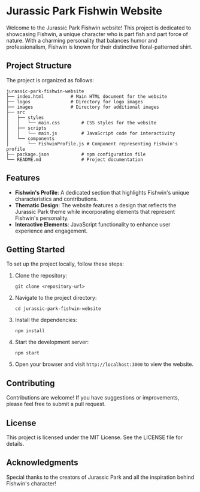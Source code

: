 # Jurassic Park Fishwin Website

Welcome to the Jurassic Park Fishwin website! This project is dedicated to showcasing Fishwin, a unique character who is part fish and part force of nature. With a charming personality that balances humor and professionalism, Fishwin is known for their distinctive floral-patterned shirt.

## Project Structure

The project is organized as follows:

```
jurassic-park-fishwin-website
├── index.html          # Main HTML document for the website
├── logos               # Directory for logo images
├── images              # Directory for additional images
├── src
│   ├── styles
│   │   └── main.css        # CSS styles for the website
│   ├── scripts
│   │   └── main.js         # JavaScript code for interactivity
│   └── components
│       └── FishwinProfile.js # Component representing Fishwin's profile
├── package.json            # npm configuration file
└── README.md               # Project documentation
```

## Features

- **Fishwin's Profile**: A dedicated section that highlights Fishwin's unique characteristics and contributions.
- **Thematic Design**: The website features a design that reflects the Jurassic Park theme while incorporating elements that represent Fishwin's personality.
- **Interactive Elements**: JavaScript functionality to enhance user experience and engagement.

## Getting Started

To set up the project locally, follow these steps:

1. Clone the repository:
   ```
   git clone <repository-url>
   ```

2. Navigate to the project directory:
   ```
   cd jurassic-park-fishwin-website
   ```

3. Install the dependencies:
   ```
   npm install
   ```

4. Start the development server:
   ```
   npm start
   ```

5. Open your browser and visit `http://localhost:3000` to view the website.

## Contributing

Contributions are welcome! If you have suggestions or improvements, please feel free to submit a pull request.

## License

This project is licensed under the MIT License. See the LICENSE file for details.

## Acknowledgments

Special thanks to the creators of Jurassic Park and all the inspiration behind Fishwin's character!
